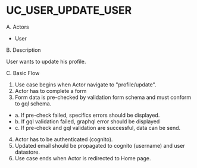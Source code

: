 # UC_USER_UPDATE_USER

A. Actors

- User

B. Description

User wants to update his profile.

C. Basic Flow

1. Use case begins when Actor navigate to "profile/update".
2. Actor has to complete a form
3. Form data is pre-checked by validation form schema and must conform to gql schema.

- a. If pre-check failed, specifics errors should be displayed.
- b. If gql validation failed, graphql error should be displayed
- c. If pre-check and gql validation are successful, data can be send.

4. Actor has to be authenticated (cognito).
5. Updated email should be propagated to cognito (username) and user datastore.
6. Use case ends when Actor is redirected to Home page.
